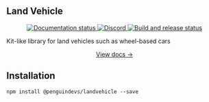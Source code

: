 ## Land Vehicle

<div align="center">
  <a href="http://penguindevs.github.io/PenguinEngine">
    <img src="https://github.com/PenguinDevs/PenguinEngine/actions/workflows/docs.yml/badge.svg" alt="Documentation status" />
  </a>
  <a href="https://discord.gg/xq25Exwf3X">
    <img src="https://img.shields.io/discord/1393987779343679649?color=5865F2&label=discord&logo=discord&logoColor=white" alt="Discord" />
  </a>
  <a href="https://github.com/PenguinDevs/PenguinEngine/actions">
    <img src="https://github.com/PenguinDevs/PenguinEngine/actions/workflows/build.yml/badge.svg" alt="Build and release status" />
  </a>
</div>

Kit-like library for land vehicles such as wheel-based cars

<div align="center"><a href="https://penguindevs.github.io/PenguinEngine/api/LandVehicleUtils">View docs →</a></div>

## Installation

```
npm install @penguindevs/landvehicle --save
```
